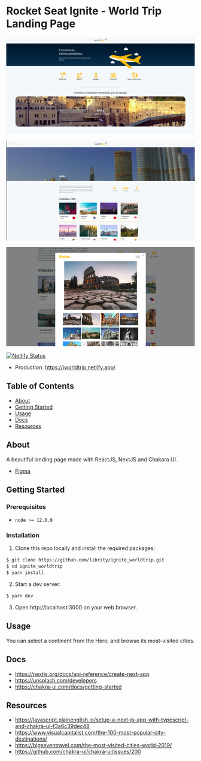 # Rocket Seat Ignite - World Trip Landing Page

<p align="center">
  <img src=".github/home.png">
</p>

<p align="center">
  <img src=".github/continent.png">
</p>

<p align="center">
  <img src=".github/city_modal.png">
</p>

[![Netlify Status](https://api.netlify.com/api/v1/badges/bc891506-9c3d-4c15-bc0c-a8b5280ca871/deploy-status)](https://app.netlify.com/sites/iworldtrip/deploys)

- Production: https://iworldtrip.netlify.app/

## Table of Contents

- [About](#about)
- [Getting Started](#getting_started)
- [Usage](#usage)
- [Docs](#docs)
- [Resources](#resources)

## About <a name = "about"></a>

A beautiful landing page made with ReactJS, NextJS and Chakara UI.

- [Figma](https://www.figma.com/file/8QAkMs3BddatXn2fFseyu4/Desafio-1-M%C3%B3dulo-4-ReactJS/duplicate)

## Getting Started <a name = "getting_started"></a>

### Prerequisites

- `node >= 12.0.0`

### Installation

1. Clone this repo locally and install the required packages:

```bash
$ git clone https://github.com/librity/ignite_worldtrip.git
$ cd ignite_worldtrip
$ yarn install
```

2. Start a dev server:

```bash
$ yarn dev
```

3. Open http://localhost:3000 on your web browser.

## Usage <a name = "docs"></a>

You can select a continent from the Hero, and browse its most-visited cities.

## Docs <a name = "usage"></a>

- https://nextjs.org/docs/api-reference/create-next-app
- https://unsplash.com/developers
- https://chakra-ui.com/docs/getting-started

## Resources <a name = "resources"></a>

- https://javascript.plainenglish.io/setup-a-next-js-app-with-typescript-and-chakra-ui-f3a6c39dec48
- https://www.visualcapitalist.com/the-100-most-popular-city-destinations/
- https://bigseventravel.com/the-most-visited-cities-world-2019/
- https://github.com/chakra-ui/chakra-ui/issues/200

